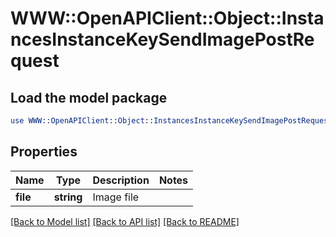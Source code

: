 # WWW::OpenAPIClient::Object::InstancesInstanceKeySendImagePostRequest

## Load the model package
```perl
use WWW::OpenAPIClient::Object::InstancesInstanceKeySendImagePostRequest;
```

## Properties
Name | Type | Description | Notes
------------ | ------------- | ------------- | -------------
**file** | **string** | Image file | 

[[Back to Model list]](../README.md#documentation-for-models) [[Back to API list]](../README.md#documentation-for-api-endpoints) [[Back to README]](../README.md)


